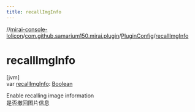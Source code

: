```yaml
---
title: recallImgInfo
---
```

//[mirai-console-lolicon](../../../index.html)/[com.github.samarium150.mirai.plugin](../index.html)/[PluginConfig](index.html)/[recallImgInfo](recall-img-info.html)



# recallImgInfo



[jvm]\
var [recallImgInfo](recall-img-info.html): [Boolean](https://kotlinlang.org/api/latest/jvm/stdlib/kotlin/-boolean/index.html)



Enable recalling image information <br> 是否撤回图片信息




